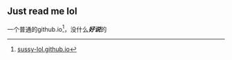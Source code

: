 Just read me lol
--
一个普通的github.io[^1]，没什么***好说***的  
[^1]:<a href="sussy-lol.github.io">sussy-lol.github.io</a>
